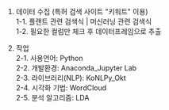 1. 데이터 수집 (특허 검색 사이트 "키워트" 이용)<br/>
   1-1. 플랜트 관련 검색식 | 머신러닝 관련 검색식   
   1-2. 필요한 컬럼만 체크 후 데이터프레임으로 추출


   
2. 작업<br/>
   2-1. 사용언어: Python<br/>
   2-2. 개발환경: Anaconda_Jupyter Lab<br/>
   2-3. 라이브러리(NLP): KoNLPy_Okt<br/>
   2-4. 시각화 기법: WordCloud<br/>
   2-5. 분석 알고리즘: LDA
